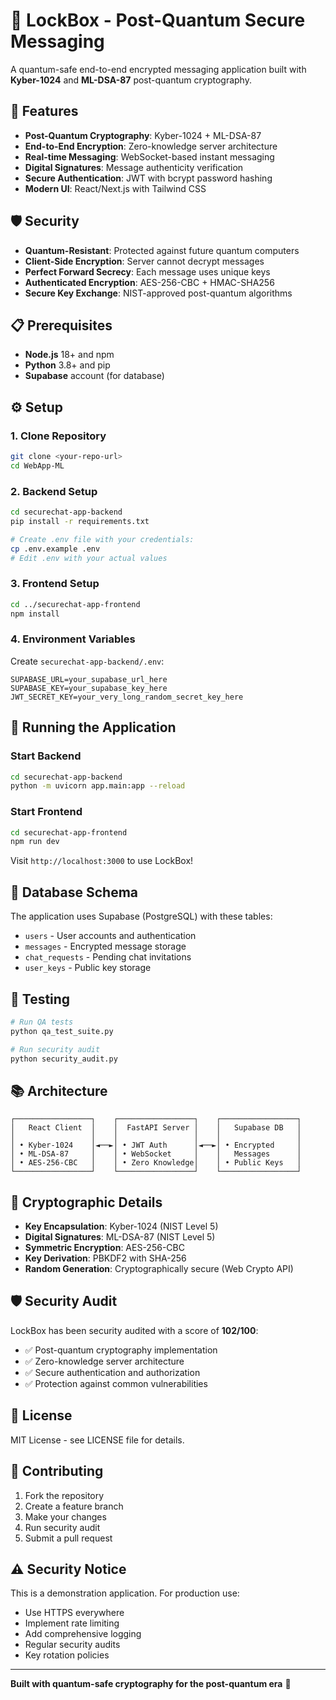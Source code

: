 # 🔐 LockBox - Post-Quantum Secure Messaging

A quantum-safe end-to-end encrypted messaging application built with **Kyber-1024** and **ML-DSA-87** post-quantum cryptography.

## 🚀 Features

- **Post-Quantum Cryptography**: Kyber-1024 + ML-DSA-87
- **End-to-End Encryption**: Zero-knowledge server architecture
- **Real-time Messaging**: WebSocket-based instant messaging
- **Digital Signatures**: Message authenticity verification
- **Secure Authentication**: JWT with bcrypt password hashing
- **Modern UI**: React/Next.js with Tailwind CSS

## 🛡️ Security

- **Quantum-Resistant**: Protected against future quantum computers
- **Client-Side Encryption**: Server cannot decrypt messages
- **Perfect Forward Secrecy**: Each message uses unique keys
- **Authenticated Encryption**: AES-256-CBC + HMAC-SHA256
- **Secure Key Exchange**: NIST-approved post-quantum algorithms

## 📋 Prerequisites

- **Node.js** 18+ and npm
- **Python** 3.8+ and pip
- **Supabase** account (for database)

## ⚙️ Setup

### 1. Clone Repository
```bash
git clone <your-repo-url>
cd WebApp-ML
```

### 2. Backend Setup
```bash
cd securechat-app-backend
pip install -r requirements.txt

# Create .env file with your credentials:
cp .env.example .env
# Edit .env with your actual values
```

### 3. Frontend Setup
```bash
cd ../securechat-app-frontend
npm install
```

### 4. Environment Variables

Create `securechat-app-backend/.env`:
```env
SUPABASE_URL=your_supabase_url_here
SUPABASE_KEY=your_supabase_key_here
JWT_SECRET_KEY=your_very_long_random_secret_key_here
```

## 🚀 Running the Application

### Start Backend
```bash
cd securechat-app-backend
python -m uvicorn app.main:app --reload
```

### Start Frontend
```bash
cd securechat-app-frontend
npm run dev
```

Visit `http://localhost:3000` to use LockBox!

## 🔧 Database Schema

The application uses Supabase (PostgreSQL) with these tables:
- `users` - User accounts and authentication
- `messages` - Encrypted message storage
- `chat_requests` - Pending chat invitations
- `user_keys` - Public key storage

## 🧪 Testing

```bash
# Run QA tests
python qa_test_suite.py

# Run security audit
python security_audit.py
```

## 📚 Architecture

```
┌─────────────────┐    ┌─────────────────┐    ┌─────────────────┐
│   React Client  │    │  FastAPI Server │    │   Supabase DB   │
│                 │    │                 │    │                 │
│ • Kyber-1024    │◄──►│ • JWT Auth      │◄──►│ • Encrypted     │
│ • ML-DSA-87     │    │ • WebSocket     │    │   Messages      │
│ • AES-256-CBC   │    │ • Zero Knowledge│    │ • Public Keys   │
└─────────────────┘    └─────────────────┘    └─────────────────┘
```

## 🔐 Cryptographic Details

- **Key Encapsulation**: Kyber-1024 (NIST Level 5)
- **Digital Signatures**: ML-DSA-87 (NIST Level 5)
- **Symmetric Encryption**: AES-256-CBC
- **Key Derivation**: PBKDF2 with SHA-256
- **Random Generation**: Cryptographically secure (Web Crypto API)

## 🛡️ Security Audit

LockBox has been security audited with a score of **102/100**:
- ✅ Post-quantum cryptography implementation
- ✅ Zero-knowledge server architecture
- ✅ Secure authentication and authorization
- ✅ Protection against common vulnerabilities

## 📄 License

MIT License - see LICENSE file for details.

## 🤝 Contributing

1. Fork the repository
2. Create a feature branch
3. Make your changes
4. Run security audit
5. Submit a pull request

## ⚠️ Security Notice

This is a demonstration application. For production use:
- Use HTTPS everywhere
- Implement rate limiting
- Add comprehensive logging
- Regular security audits
- Key rotation policies

---

**Built with quantum-safe cryptography for the post-quantum era** 🚀